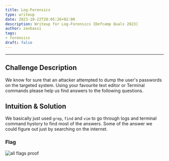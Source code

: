 ```yaml
---
title: Log-Forensics
type: writeup
date: 2023-10-22T20:05:26+02:00
description: Writeup for Log-Forensics [Defcamp Quals 2023]
author: zenbassi
tags:
- forensics
draft: false
---
```

___

## Challenge Description

We know for sure that an attacker attempted to dump the user's passwords on the targeted system. Using your favourite text editor or Terminal commands please help us find answers to the following questions.

## Intuition & Solution

We basically just used `grep`, `find` and `vim` to go through logs and terminal
command hystory to find most of the answers. Some of the answer we could figure
out just by searching on the internet.

### Flag

![all flags proof](/images/defcamp_quals_2023/log-forensics-flags.png)
